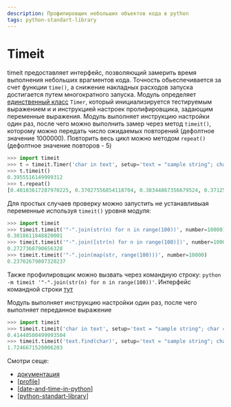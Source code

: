 ```yaml
---
description: Профилировщик небольших объектов кода в python
tags: python-standart-library
---
```

# Timeit

timeit предоставляет интерфейс, позволяющий замерить время выполнения небольших врагментов кода. Точность обьеспечивается за счет функции `time()`, а снижение накладных расходов запуска достигается путем многократного запуска. Модуль определяет [единственный класс](https://docs.python.org/3/library/timeit.html#timeit.Timer) `Timer`, который инициализируется тестируемым выражением и и инструкцией настроек пролифировщика, задающим переменные выражения. Модуль выполняет инструкцию настройки один раз, после чего можно выполнить замер через метод `timeit()`, которому можно передать число ожидаемых повторений (дефолтное значение 1000000). Повторить весь цикл можно методом `repeat()` (дефолтное значение повторов - 5)

```python
>>> import timeit
>>> t = timeit.Timer('char in text', setup='text = "sample string"; char = "g"')
>>> t.timeit()
0.3955516149999312
>>> t.repeat()
[0.40183617287970225, 0.37027556854118704, 0.38344867356679524, 0.3712595970846668, 0.37866875250654886]
```

Для простых случаев проверку можно запустить не устанавливыая переменные используя `timeit()` уровня модуля:

```python
>>> import timeit
>>> timeit.timeit('"-".join(str(n) for n in range(100))', number=10000)
0.3018611848820001
>>> timeit.timeit('"-".join([str(n) for n in range(100)])', number=10000)
0.2727368790656328
>>> timeit.timeit('"-".join(map(str, range(100)))', number=10000)
0.23702679807320237
```

Также профилировщик можно вызвать через командную строку: `python -m timeit '"-".join(str(n) for n in range(100))'`. Интерфейс командной строки [тут](https://docs.python.org/3/library/timeit.html#command-line-interface)

Модуль выполняет инструкцию настройки один раз, после чего выполняет переданное выражение

```python
>>> import timeit
>>> timeit.timeit('char in text', setup='text = "sample string"; char = "g"')
0.41440500499993504
>>> timeit.timeit('text.find(char)', setup='text = "sample string"; char = "g"')
1.7246671520006203
```

Смотри сеще:

- [документация](https://docs.python.org/3/library/timeit.html#module-timeit)
- [[profile]]
- [[date-and-time-in-python]]
- [[python-standart-library]]

[//begin]: # "Autogenerated link references for markdown compatibility"
[profile]: profile "Profile"
[date-and-time-in-python]: date-and-time-in-python "Date and time in python"
[python-standart-library]: ../lists/python-standart-library "Стандартная библиотека python и полезные ресурсы"
[//end]: # "Autogenerated link references"
